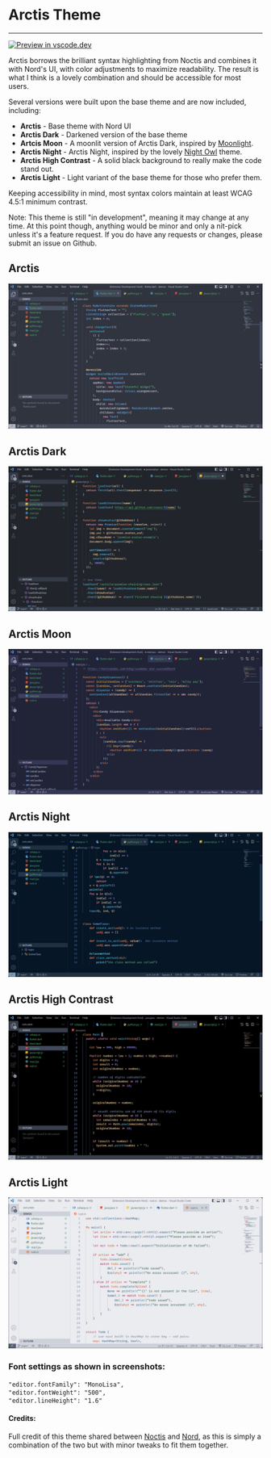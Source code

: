 # Arctis Theme

---

[![Preview in vscode.dev](https://img.shields.io/badge/preview%20in-vscode.dev-blue)](https://vscode.dev/theme/avidworks.arctis)

Arctis borrows the brilliant syntax highlighting from Noctis and combines it with Nord's UI, with color adjustments to maximize readability. The result is what I think is a lovely combination and should be accessible for most users.

Several versions were built upon the base theme and are now included, including:

- **Arctis** - Base theme with Nord UI
- **Arctis Dark** - Darkened version of the base theme
- **Artcis Moon** - A moonlit version of Arctis Dark, inspired by [Moonlight](https://marketplace.visualstudio.com/items?itemName=atomiks.moonlight).
- **Arctis Night** - Arctis Night, inspired by the lovely [Night Owl](https://marketplace.visualstudio.com/items?itemName=sdras.night-owl) theme.
- **Arctis High Contrast** - A solid black background to really make the code stand out.
- **Arctis Light** - Light variant of the base theme for those who prefer them.

Keeping accessibility in mind, most syntax colors maintain at least WCAG 4.5:1 minimum contrast.

Note: This theme is still "in development", meaning it may change at any time. At this point though, anything would be minor and only a nit-pick unless it's a feature request. If you do have any requests or changes, please submit an issue on Github.

## **Arctis**

![arctis](arctis.jpg)

## **Arctis Dark**

![arctis dark](arctis-dark.jpg)

## **Arctis Moon**

![arctis moon](arctis-moon.jpg)

## **Arctis Night**

![arctis night](arctis-night.jpg)

## **Arctis High Contrast**

![arctis high contrast](arctis-high-contrast.jpg)

## **Arctis Light**

![arctis light](arctis-light.jpg)

### Font settings as shown in screenshots:

```
"editor.fontFamily": "MonoLisa",
"editor.fontWeight": "500",
"editor.lineHeight": "1.6"
```

#### Credits:

Full credit of this theme shared between [Noctis](https://marketplace.visualstudio.com/items?itemName=liviuschera.noctis) and [Nord](https://marketplace.visualstudio.com/items?itemName=arcticicestudio.nord-visual-studio-code), as this is simply a combination of the two but with minor tweaks to fit them together.
